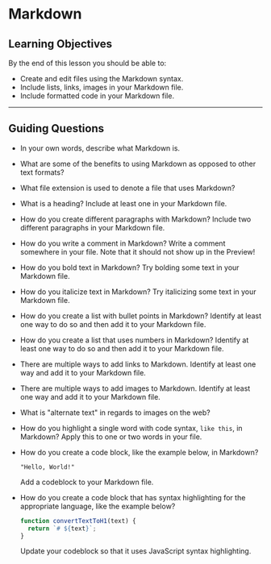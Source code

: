 # Markdown

## Learning Objectives

By the end of this lesson you should be able to:

- Create and edit files using the Markdown syntax.
- Include lists, links, images in your Markdown file.
- Include formatted code in your Markdown file.

---

## Guiding Questions

- In your own words, describe what Markdown is.

- What are some of the benefits to using Markdown as opposed to other text formats?

- What file extension is used to denote a file that uses Markdown?

- What is a heading? Include at least one in your Markdown file.

- How do you create different paragraphs with Markdown? Include two different paragraphs in your Markdown file.

- How do you write a comment in Markdown? Write a comment somewhere in your file. Note that it should not show up in the Preview!

- How do you bold text in Markdown? Try bolding some text in your Markdown file.

- How do you italicize text in Markdown? Try italicizing some text in your Markdown file.

- How do you create a list with bullet points in Markdown? Identify at least one way to do so and then add it to your Markdown file.

- How do you create a list that uses numbers in Markdown? Identify at least one way to do so and then add it to your Markdown file.

- There are multiple ways to add links to Markdown. Identify at least one way and add it to your Markdown file.

- There are multiple ways to add images to Markdown. Identify at least one way and add it to your Markdown file.

- What is "alternate text" in regards to images on the web?

- How do you highlight a single word with code syntax, `like this`, in Markdown? Apply this to one or two words in your file.

- How do you create a code block, like the example below, in Markdown?

  ```
  "Hello, World!"
  ```

  Add a codeblock to your Markdown file.

- How do you create a code block that has syntax highlighting for the appropriate language, like the example below?

  ```js
  function convertTextToH1(text) {
    return `# ${text}`;
  }
  ```

  Update your codeblock so that it uses JavaScript syntax highlighting.
